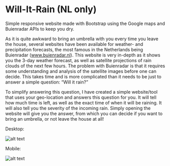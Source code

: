 # Will-It-Rain (NL only)
Simple responsive website made with Bootstrap using the Google maps and Buienradar APIs to keep you dry.

As it is quite awkward to bring an umbrella with you every time you leave the house, several websites have been available for weather- and precipitation forecasts, the most famous in the Netherlands being Buienradar (www.buienradar.nl). This website is very in-depth as it shows you the 3-day weather forecast, as well as satellite projections of rain clouds of the next few hours. The problem with Buienradar is that it requires some understanding and analysis of the satellite images before one can decide. This takes time and is more complicated than it needs to be just to answer a simple question: “Will it rain?”

To simplify answering this question, I have created a simple website/tool that uses your geo-location and answers this question for you. It will tell how much time is left, as well as the exact time of when it will be raining. It will also tell you the severity of the incoming rain. Simply opening the website will give you the answer, from which you can decide if you want to bring an umbrella, or not leave the house at all!


Desktop:

![alt text](https://i.imgur.com/3iOJ5Pe.png)

Mobile:

![alt text](https://i.imgur.com/Iw7vR5s.png)
